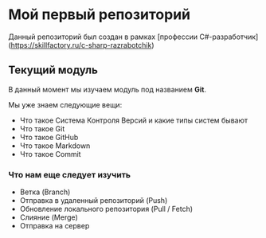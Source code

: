 # Мой первый репозиторий

Данный репозиторий был создан в рамках [профессии C#-разработчик] (https://skillfactory.ru/c-sharp-razrabotchik)

## Текущий модуль
В данный момент мы изучаем модуль под названием **Git**.

Мы уже знаем следующие вещи:
* Что такое Система Контроля Версий и какие типы систем бывают
* Что такое Git
* Что такое GitHub
* Что такое Markdown
* Что такое Commit 

### Что нам еще следует изучить
* Ветка (Branch)
* Отправка в удаленный репозиторий (Push)
* Обновление локального репозитория (Pull / Fetch)
* Слияние (Merge)
* Отправка на сервер 

